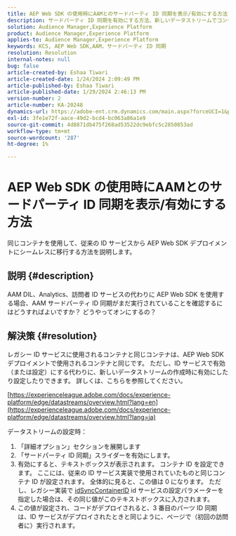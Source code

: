 ```yaml
---
title: AEP Web SDK の使用時にAAMとのサードパーティ ID 同期を表示/有効にする方法
description: サードパーティ ID 同期を有効にする方法、新しいデータストリームでコンテナ ID を設定する方法、効果的な同期のためのコードをデプロイする方法について説明します。
solution: Audience Manager,Experience Platform
product: Audience Manager,Experience Platform
applies-to: Audience Manager,Experience Platform
keywords: KCS, AEP Web SDK,AAM，サードパーティ ID 同期
resolution: Resolution
internal-notes: null
bug: false
article-created-by: Eshaa Tiwari
article-created-date: 1/24/2024 2:09:49 PM
article-published-by: Eshaa Tiwari
article-published-date: 1/29/2024 2:46:13 PM
version-number: 2
article-number: KA-20248
dynamics-url: https://adobe-ent.crm.dynamics.com/main.aspx?forceUCI=1&pagetype=entityrecord&etn=knowledgearticle&id=49c7e139-c2ba-ee11-a569-6045bd006268
exl-id: 3fe1e72f-aace-49d2-bcd4-bc063a86a1e9
source-git-commit: 4d8871db475f268ad53522dc9ebfc5c2850853ad
workflow-type: tm+mt
source-wordcount: '287'
ht-degree: 1%

---
```


# AEP Web SDK の使用時にAAMとのサードパーティ ID 同期を表示/有効にする方法


同じコンテナを使用して、従来の ID サービスから AEP Web SDK デプロイメントにシームレスに移行する方法を説明します。

## 説明 {#description}

AAM DIL、Analytics、訪問者 ID サービスの代わりに AEP Web SDK を使用する場合、AAM サードパーティ ID 同期がまだ実行されていることを確認するにはどうすればよいですか？ どうやってオンにするの？

## 解決策 {#resolution}


レガシー ID サービスに使用されるコンテナと同じコンテナは、AEP Web SDK デプロイメントで使用されるコンテナと同じです。 ただし、ID サービスで有効（または設定）にする代わりに、新しいデータストリームの作成時に有効にしたり設定したりできます。 詳しくは、こちらを参照してください。

[https://experienceleague.adobe.com/docs/experience-platform/edge/datastreams/overview.html?lang=en](https://experienceleague.adobe.com/docs/experience-platform/edge/datastreams/overview.html?lang=ja)

データストリームの設定時：

1. 「詳細オプション」セクションを展開します
2. 「サードパーティ ID 同期」スライダーを有効にします。
3. 有効にすると、テキストボックスが表示されます。 コンテナ ID を設定できます。 ここには、従来の ID サービス実装で使用されていたものと同じコンテナ ID が設定されます。 全体的に見ると、この値は 0 になります。 ただし、レガシー実装で [idSyncContainerID](https://experienceleague.adobe.com/docs/id-service/using/id-service-api/configurations/idsyncontainerid.html?lang=en) id サービスの設定パラメーターを指定した場合は、その同じ値がこのテキストボックスに入力されます。
4. この値が設定され、コードがデプロイされると、3 番目のパーツ ID 同期は、ID サービスがデプロイされたときと同じように、ページで（初回の訪問者に）実行されます。
